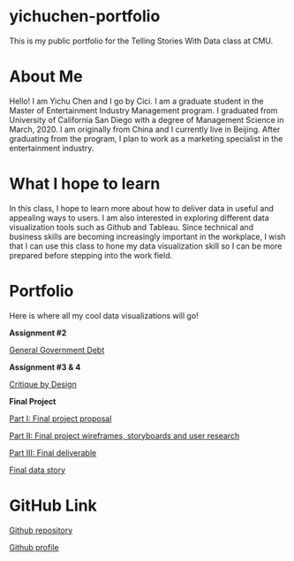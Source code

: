 # yichuchen-portfolio
This is my public portfolio for the Telling Stories With Data class at CMU.

# About Me
Hello! I am Yichu Chen and I go by Cici. I am a graduate student in the Master of Entertainment Industry Management program. I graduated from University of California San Diego with a degree of Management Science in March, 2020. I am originally from China and I currently live in Beijing. After graduating from the program, I plan to work as a marketing specialist in the entertainment industry.

# What I hope to learn
In this class, I hope to learn more about how to deliver data in useful and appealing ways to users. I am also interested in exploring different data visualization tools such as Github and Tableau. Since technical and business skills are becoming increasingly important in the workplace, I wish that I can use this class to hone my data visualization skill so I can be more prepared before stepping into the work field.

# Portfolio
Here is where all my cool data visualizations will go!

**Assignment #2**

[General Government Debt](/dataviz2.md)

**Assignment #3 & 4**

[Critique by Design](/dataviz3and4.md)

**Final Project**

[Part I: Final project proposal](/final_project_YichuChen.md)

[Part II: Final project wireframes, storyboards and user research](/final_project_part2_YichuChen.md)

[Part III: Final deliverable](/final_project_part3_YichuChen.md)

[Final data story](https://carnegiemellon.shorthandstories.com/educational-constraints-of-immigrant-students-in-the-united-states/index.html)

# GitHub Link
[Github repository](https://github.com/cicyinc/yichuchen-portfolio)

[Github profile](https://github.com/cicyinc)
